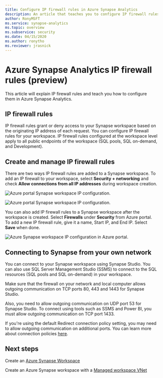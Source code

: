 ```yaml
---
title: Configure IP firewall rules in Azure Synapse Analytics 
description: An article that teaches you to configure IP firewall rules in Azure Synapse Analytics 
author: RonyMSFT 
ms.service: synapse-analytics 
ms.topic: overview
ms.subservice: security 
ms.date: 04/15/2020 
ms.author: ronytho 
ms.reviewer: jrasnick
---
```




# Azure Synapse Analytics IP firewall rules (preview)

This article will explain IP firewall rules and teach you how to configure them in Azure Synapse Analytics.

## IP firewall rules

IP firewall rules grant or deny access to your Synapse workspace based on the originating IP address of each request. You can configure IP firewall rules for your workspace. IP firewall rules configured at the workspace level apply to all public endpoints of the workspace (SQL pools, SQL on-demand, and Development).

## Create and manage IP firewall rules

There are two ways IP firewall rules are added to a Synapse workspace. To add an IP firewall to your workspace, select **Security + networking** and check **Allow connections from all IP addresses** during workspace creation.

![Azure portal Synapse workspace IP configuration.](./media/synpase-workspace-ip-firewall/ip-firewall-1.png)

![Azure portal Synapse workspace IP configuration.](./media/synpase-workspace-ip-firewall/ip-firewall-2.png)

You can also add IP firewall rules to a Synapse workspace after the workspace is created. Select **Firewalls** under **Security** from Azure portal. To add a new IP firewall rule, give it a name, Start IP, and End IP. Select **Save** when done.

![Azure Synapse workspace IP configuration in Azure portal.](./media/synpase-workspace-ip-firewall/ip-firewall-3.png)

## Connecting to Synapse from your own network

You can connect to your Synapse workspace using Synapse Studio. You can also use SQL Server Management Studio (SSMS) to connect to the SQL resources (SQL pools and SQL on-demand) in your workspace.

Make sure that the firewall on your network and local computer allows outgoing communication on TCP ports 80, 443 and 1443 for Synapse Studio.

Also, you need to allow outgoing communication on UDP port 53 for Synapse Studio. To connect using tools such as SSMS and Power BI, you must allow outgoing communication on TCP port 1433.

If you're using the default Redirect connection policy setting, you may need to allow outgoing communication on additional ports. You can learn more about connection policies [here](https://docs.microsoft.com/azure/sql-database/sql-database-connectivity-architecture#connection-policy).

## Next steps

Create an [Azure Synapse Workspace](../quickstart-create-workspace.md)

Create an Azure Synapse workspace with a [Managed workspace VNet](./synapse-workspace-managed-vnet.md)